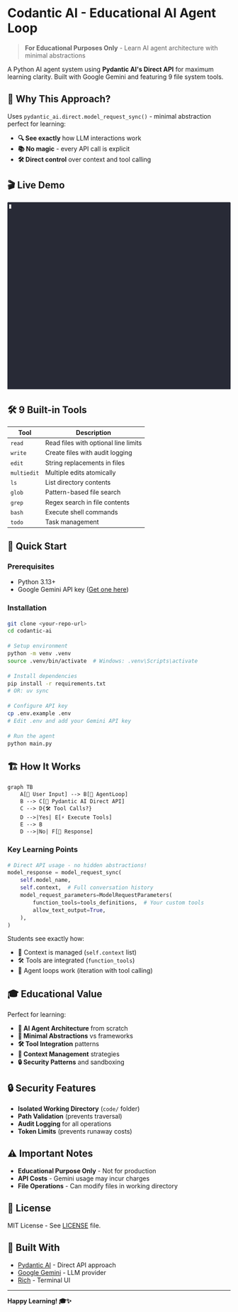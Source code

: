 # Codantic AI - Educational AI Agent Loop

> **For Educational Purposes Only** - Learn AI agent architecture with minimal abstractions

A Python AI agent system using **Pydantic AI's Direct API** for maximum learning clarity. Built with Google Gemini and featuring 9 file system tools.

## 🧠 **Why This Approach?**

Uses `pydantic_ai.direct.model_request_sync()` - minimal abstraction perfect for learning:
- **🔍 See exactly** how LLM interactions work
- **📚 No magic** - every API call is explicit  
- **🛠 Direct control** over context and tool calling

## 🎬 **Live Demo**

![Demo](demo.gif)

## 🛠 **9 Built-in Tools**

| Tool | Description |
|------|-------------|
| `read` | Read files with optional line limits |
| `write` | Create files with audit logging |
| `edit` | String replacements in files |
| `multiedit` | Multiple edits atomically |
| `ls` | List directory contents |
| `glob` | Pattern-based file search |
| `grep` | Regex search in file contents |
| `bash` | Execute shell commands |
| `todo` | Task management |

## 🚀 **Quick Start**

### Prerequisites
- Python 3.13+
- Google Gemini API key ([Get one here](https://ai.google.dev/))

### Installation
```bash
git clone <your-repo-url>
cd codantic-ai

# Setup environment
python -m venv .venv
source .venv/bin/activate  # Windows: .venv\Scripts\activate

# Install dependencies  
pip install -r requirements.txt
# OR: uv sync

# Configure API key
cp .env.example .env
# Edit .env and add your Gemini API key

# Run the agent
python main.py
```

## 🏗 **How It Works**

```mermaid
graph TB
    A[👤 User Input] --> B[🔄 AgentLoop]
    B --> C[🤖 Pydantic AI Direct API]
    C --> D{🛠 Tool Calls?}
    D -->|Yes| E[⚡ Execute Tools]
    E --> B
    D -->|No| F[💬 Response]
```

### Key Learning Points
```python
# Direct API usage - no hidden abstractions!
model_response = model_request_sync(
    self.model_name,
    self.context,  # Full conversation history
    model_request_parameters=ModelRequestParameters(
        function_tools=tools_definitions,  # Your custom tools
        allow_text_output=True,
    ),
)
```

Students see exactly how:
- 📝 Context is managed (`self.context` list)
- 🛠 Tools are integrated (`function_tools`)
- 🔄 Agent loops work (iteration with tool calling)

## 🎓 **Educational Value**

Perfect for learning:
- **🤖 AI Agent Architecture** from scratch
- **🔧 Minimal Abstractions** vs frameworks
- **🛠 Tool Integration** patterns
- **🧠 Context Management** strategies
- **🔒 Security Patterns** and sandboxing

## 🔒 **Security Features**

- **Isolated Working Directory** (`code/` folder)
- **Path Validation** (prevents traversal)
- **Audit Logging** for all operations
- **Token Limits** (prevents runaway costs)

## ⚠️ **Important Notes**

- **Educational Purpose Only** - Not for production
- **API Costs** - Gemini usage may incur charges
- **File Operations** - Can modify files in working directory

## 📄 **License**

MIT License - See [LICENSE](LICENSE) file.

## 🙏 **Built With**

- [Pydantic AI](https://ai.pydantic.dev/) - Direct API approach
- [Google Gemini](https://ai.google.dev/) - LLM provider
- [Rich](https://rich.readthedocs.io/) - Terminal UI

---

**Happy Learning! 🎓✨**